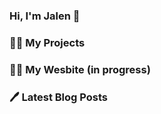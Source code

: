 <h3>Hi, I'm Jalen 👋</h3>

<h3>👨‍💻 My Projects</h3>

<h3>👨‍💻 My Wesbite (in progress)</h3>

<h3> 🖊️ Latest Blog Posts </h3>

<!--
**joshmadakor1/joshmadakor1** is a ✨ _special_ ✨ repository because its `README.md` (this file) appears on your GitHub profile.

Here are some ideas to get you started:

- 🔭 I’m currently working on ...
- 🌱 I’m currently learning ...
- 👯 I’m looking to collaborate on ...
- 🤔 I’m looking for help with ...
- 💬 Ask me about ...
- 📫 How to reach me: ...
- 😄 Pronouns: ...
- ⚡ Fun fact: ...
-->
